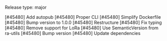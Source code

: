 Release type: major

[#45480] Add autopub
[#45480] Proper CLI
[#45480] Simplify Dockerfile
[#45480] Bump version to 1.0.0
[#45480] Restructure
[#45480] Fix typing
[#45480] Remove support for LoRa
[#45480] Use SemanticVersion from ra-utils
[#45480] Bump version
[#45480] Update dependencies
